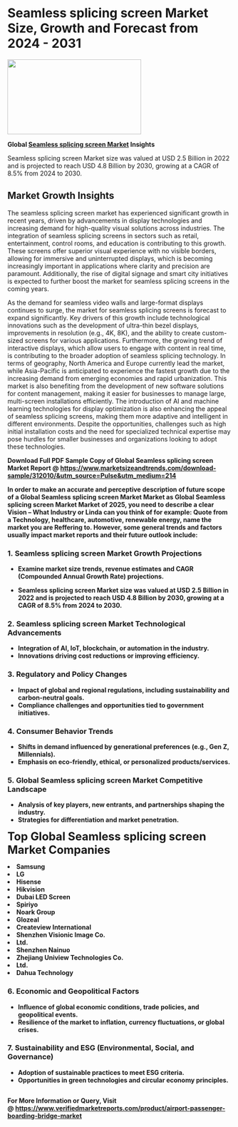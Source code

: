 <H1>Seamless splicing screen Market Size, Growth and Forecast from 2024 - 2031</H1><img class="aligncenter size-medium wp-image-584254" src="https://thirdeyenews.in/wp-content/uploads/2024/09/Global-Market-Research-300x168.jpeg" alt="" width="300" height="168" /><p><strong>Global&nbsp;<a href="https://www.marketsizeandtrends.com/download-sample/312010/&amp;utm_source=Pulse&amp;utm_medium=214">Seamless splicing screen Market</a> Insights</strong></p><p>Seamless splicing screen Market size was valued at USD 2.5 Billion in 2022 and is projected to reach USD 4.8 Billion by 2030, growing at a CAGR of 8.5% from 2024 to 2030.</p><p><h2>Market Growth Insights</h2> <p>The seamless splicing screen market has experienced significant growth in recent years, driven by advancements in display technologies and increasing demand for high-quality visual solutions across industries. The integration of seamless splicing screens in sectors such as retail, entertainment, control rooms, and education is contributing to this growth. These screens offer superior visual experience with no visible borders, allowing for immersive and uninterrupted displays, which is becoming increasingly important in applications where clarity and precision are paramount. Additionally, the rise of digital signage and smart city initiatives is expected to further boost the market for seamless splicing screens in the coming years.</p> <p><strong></strong></p> <p>As the demand for seamless video walls and large-format displays continues to surge, the market for seamless splicing screens is forecast to expand significantly. Key drivers of this growth include technological innovations such as the development of ultra-thin bezel displays, improvements in resolution (e.g., 4K, 8K), and the ability to create custom-sized screens for various applications. Furthermore, the growing trend of interactive displays, which allow users to engage with content in real time, is contributing to the broader adoption of seamless splicing technology. In terms of geography, North America and Europe currently lead the market, while Asia-Pacific is anticipated to experience the fastest growth due to the increasing demand from emerging economies and rapid urbanization. This market is also benefiting from the development of new software solutions for content management, making it easier for businesses to manage large, multi-screen installations efficiently. The introduction of AI and machine learning technologies for display optimization is also enhancing the appeal of seamless splicing screens, making them more adaptive and intelligent in different environments. Despite the opportunities, challenges such as high initial installation costs and the need for specialized technical expertise may pose hurdles for smaller businesses and organizations looking to adopt these technologies. <p><strong></p><p><span class=""><strong>Download Full PDF Sample Copy of Global Seamless splicing screen Market Report</strong> @ <a href="https://www.marketsizeandtrends.com/download-sample/312010/&amp;utm_source=Pulse&amp;utm_medium=214" target="_blank">https://www.marketsizeandtrends.com/download-sample/312010/&amp;utm_source=Pulse&amp;utm_medium=214</a></span></p><p>In order to make an accurate and perceptive description of future scope of a Global&nbsp;Seamless splicing screen Market Market as Global&nbsp;Seamless splicing screen Market Market of 2025, you need to describe a clear Vision &ndash; What Industry or Linda can you think of for example: Quote from a Technology, healthcare, automotive, renewable energy, name the market you are Reffering to. However, some general trends and factors usually impact market reports and their future outlook include:</p><h3>1.&nbsp;<strong>Seamless splicing screen Market Growth Projections</strong></h3><ul><li>Examine market size trends, revenue estimates and CAGR (Compounded Annual Growth Rate) projections.</li><li><p>Seamless splicing screen Market size was valued at USD 2.5 Billion in 2022 and is projected to reach USD 4.8 Billion by 2030, growing at a CAGR of 8.5% from 2024 to 2030.</p></li></ul><h3>2.&nbsp;<strong>Seamless splicing screen Market Technological Advancements</strong></h3><ul><li>Integration of AI, IoT, blockchain, or automation in the industry.</li><li>Innovations driving cost reductions or improving efficiency.</li></ul><h3>3.&nbsp;<strong>Regulatory and Policy Changes</strong></h3><ul><li>Impact of global and regional regulations, including sustainability and carbon-neutral goals.</li><li>Compliance challenges and opportunities tied to government initiatives.</li></ul><h3>4.&nbsp;<strong>Consumer Behavior Trends</strong></h3><ul><li>Shifts in demand influenced by generational preferences (e.g., Gen Z, Millennials).</li><li>Emphasis on eco-friendly, ethical, or personalized products/services.</li></ul><h3>5.&nbsp;<strong>Global Seamless splicing screen Market Competitive Landscape</strong></h3><ul><li>Analysis of key players, new entrants, and partnerships shaping the industry.</li><li>Strategies for differentiation and market penetration.</li></ul><p data-pm-slice="1 1 []"><span style="color: inherit; font-family: inherit; font-size: 25px;">Top Global Seamless splicing screen Market Companies</span></p><div class="" data-test-id=""><p><li>Samsung</li><li> LG</li><li> Hisense</li><li> Hikvision</li><li> Dubai LED Screen</li><li> Spiriyo</li><li> Noark Group</li><li> Glozeal</li><li> Createview International</li><li> Shenzhen Visionic Image Co.</li><li> Ltd.</li><li> Shenzhen Nainuo</li><li> Zhejiang Uniview Technologies Co.</li><li> Ltd.</li><li> Dahua Technology</li></p></div><h3>6.&nbsp;<strong>Economic and Geopolitical Factors</strong></h3><ul><li>Influence of global economic conditions, trade policies, and geopolitical events.</li><li>Resilience of the market to inflation, currency fluctuations, or global crises.</li></ul><h3>7.&nbsp;<strong>Sustainability and ESG (Environmental, Social, and Governance)</strong></h3><ul><li>Adoption of sustainable practices to meet ESG criteria.</li><li>Opportunities in green technologies and circular economy principles.</li></ul><h2><strong style="font-size: 14px;">For More Information or Query, Visit @&nbsp;</strong><a style="background-color: #ffffff; font-size: 14px;" href="https://www.marketsizeandtrends.com/report/seamless-splicing-screen-market/" target="_blank">https://www.verifiedmarketreports.com/product/airport-passenger-boarding-bridge-market</a></h2>
